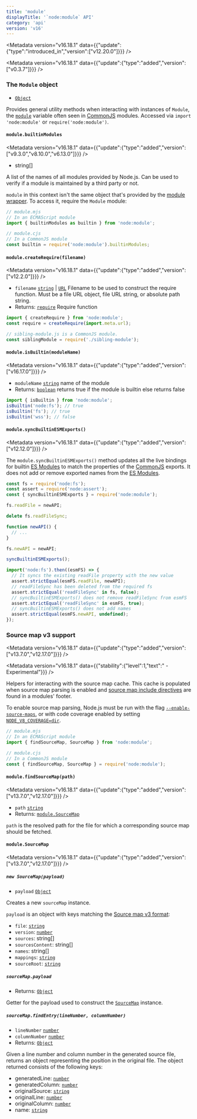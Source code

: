 ```yaml
---
title: 'module'
displayTitle: '`node:module` API'
category: 'api'
version: 'v16'
---
```


<Metadata version="v16.18.1" data={{"update":{"type":"introduced_in","version":["v12.20.0"]}}} />

<Metadata version="v16.18.1" data={{"update":{"type":"added","version":["v0.3.7"]}}} />

### The `Module` object

* [`Object`](https://developer.mozilla.org/en-US/docs/Web/JavaScript/Reference/Global_Objects/Object)

Provides general utility methods when interacting with instances of
`Module`, the [`module`][] variable often seen in [CommonJS][] modules. Accessed
via `import 'node:module'` or `require('node:module')`.

#### <DataTag tag="M" /> `module.builtinModules`

<Metadata version="v16.18.1" data={{"update":{"type":"added","version":["v9.3.0","v8.10.0","v6.13.0"]}}} />

* string\[]

A list of the names of all modules provided by Node.js. Can be used to verify
if a module is maintained by a third party or not.

`module` in this context isn't the same object that's provided
by the [module wrapper][]. To access it, require the `Module` module:

```mjs
// module.mjs
// In an ECMAScript module
import { builtinModules as builtin } from 'node:module';
```

```cjs
// module.cjs
// In a CommonJS module
const builtin = require('node:module').builtinModules;
```

#### <DataTag tag="M" /> `module.createRequire(filename)`

<Metadata version="v16.18.1" data={{"update":{"type":"added","version":["v12.2.0"]}}} />

* `filename` [`string`](https://developer.mozilla.org/en-US/docs/Web/JavaScript/Data_structures#String_type) | [`URL`](/api/url#the-whatwg-url-api) Filename to be used to construct the require
  function. Must be a file URL object, file URL string, or absolute path
  string.
* Returns: [`require`](/api/modules#requireid) Require function

```mjs
import { createRequire } from 'node:module';
const require = createRequire(import.meta.url);

// sibling-module.js is a CommonJS module.
const siblingModule = require('./sibling-module');
```

#### <DataTag tag="M" /> `module.isBuiltin(moduleName)`

<Metadata version="v16.18.1" data={{"update":{"type":"added","version":["v16.17.0"]}}} />

* `moduleName` [`string`](https://developer.mozilla.org/en-US/docs/Web/JavaScript/Data_structures#String_type) name of the module
* Returns: [`boolean`](https://developer.mozilla.org/en-US/docs/Web/JavaScript/Data_structures#Boolean_type) returns true if the module is builtin else returns false

```mjs
import { isBuiltin } from 'node:module';
isBuiltin('node:fs'); // true
isBuiltin('fs'); // true
isBuiltin('wss'); // false
```

#### <DataTag tag="M" /> `module.syncBuiltinESMExports()`

<Metadata version="v16.18.1" data={{"update":{"type":"added","version":["v12.12.0"]}}} />

The `module.syncBuiltinESMExports()` method updates all the live bindings for
builtin [ES Modules][] to match the properties of the [CommonJS][] exports. It
does not add or remove exported names from the [ES Modules][].

```js
const fs = require('node:fs');
const assert = require('node:assert');
const { syncBuiltinESMExports } = require('node:module');

fs.readFile = newAPI;

delete fs.readFileSync;

function newAPI() {
  // ...
}

fs.newAPI = newAPI;

syncBuiltinESMExports();

import('node:fs').then((esmFS) => {
  // It syncs the existing readFile property with the new value
  assert.strictEqual(esmFS.readFile, newAPI);
  // readFileSync has been deleted from the required fs
  assert.strictEqual('readFileSync' in fs, false);
  // syncBuiltinESMExports() does not remove readFileSync from esmFS
  assert.strictEqual('readFileSync' in esmFS, true);
  // syncBuiltinESMExports() does not add names
  assert.strictEqual(esmFS.newAPI, undefined);
});
```

### Source map v3 support

<Metadata version="v16.18.1" data={{"update":{"type":"added","version":["v13.7.0","v12.17.0"]}}} />

<Metadata version="v16.18.1" data={{"stability":{"level":1,"text":" - Experimental"}}} />

Helpers for interacting with the source map cache. This cache is
populated when source map parsing is enabled and
[source map include directives][] are found in a modules' footer.

To enable source map parsing, Node.js must be run with the flag
[`--enable-source-maps`][], or with code coverage enabled by setting
[`NODE_V8_COVERAGE=dir`][].

```mjs
// module.mjs
// In an ECMAScript module
import { findSourceMap, SourceMap } from 'node:module';
```

```cjs
// module.cjs
// In a CommonJS module
const { findSourceMap, SourceMap } = require('node:module');
```

<a id="module_module_findsourcemap_path_error"></a>

#### <DataTag tag="M" /> `module.findSourceMap(path)`

<Metadata version="v16.18.1" data={{"update":{"type":"added","version":["v13.7.0","v12.17.0"]}}} />

* `path` [`string`](https://developer.mozilla.org/en-US/docs/Web/JavaScript/Data_structures#String_type)
* Returns: [`module.SourceMap`](/api/module#modulesourcemap)

`path` is the resolved path for the file for which a corresponding source map
should be fetched.

#### <DataTag tag="C" /> `module.SourceMap`

<Metadata version="v16.18.1" data={{"update":{"type":"added","version":["v13.7.0","v12.17.0"]}}} />

##### <DataTag tag="M" /> `new SourceMap(payload)`

* `payload` [`Object`](https://developer.mozilla.org/en-US/docs/Web/JavaScript/Reference/Global_Objects/Object)

Creates a new `sourceMap` instance.

`payload` is an object with keys matching the [Source map v3 format][]:

* `file`: [`string`](https://developer.mozilla.org/en-US/docs/Web/JavaScript/Data_structures#String_type)
* `version`: [`number`](https://developer.mozilla.org/en-US/docs/Web/JavaScript/Data_structures#Number_type)
* `sources`: string\[]
* `sourcesContent`: string\[]
* `names`: string\[]
* `mappings`: [`string`](https://developer.mozilla.org/en-US/docs/Web/JavaScript/Data_structures#String_type)
* `sourceRoot`: [`string`](https://developer.mozilla.org/en-US/docs/Web/JavaScript/Data_structures#String_type)

##### <DataTag tag="M" /> `sourceMap.payload`

* Returns: [`Object`](https://developer.mozilla.org/en-US/docs/Web/JavaScript/Reference/Global_Objects/Object)

Getter for the payload used to construct the [`SourceMap`][] instance.

##### <DataTag tag="M" /> `sourceMap.findEntry(lineNumber, columnNumber)`

* `lineNumber` [`number`](https://developer.mozilla.org/en-US/docs/Web/JavaScript/Data_structures#Number_type)
* `columnNumber` [`number`](https://developer.mozilla.org/en-US/docs/Web/JavaScript/Data_structures#Number_type)
* Returns: [`Object`](https://developer.mozilla.org/en-US/docs/Web/JavaScript/Reference/Global_Objects/Object)

Given a line number and column number in the generated source file, returns
an object representing the position in the original file. The object returned
consists of the following keys:

* generatedLine: [`number`](https://developer.mozilla.org/en-US/docs/Web/JavaScript/Data_structures#Number_type)
* generatedColumn: [`number`](https://developer.mozilla.org/en-US/docs/Web/JavaScript/Data_structures#Number_type)
* originalSource: [`string`](https://developer.mozilla.org/en-US/docs/Web/JavaScript/Data_structures#String_type)
* originalLine: [`number`](https://developer.mozilla.org/en-US/docs/Web/JavaScript/Data_structures#Number_type)
* originalColumn: [`number`](https://developer.mozilla.org/en-US/docs/Web/JavaScript/Data_structures#Number_type)
* name: [`string`](https://developer.mozilla.org/en-US/docs/Web/JavaScript/Data_structures#String_type)

[CommonJS]: /api/v16/modules
[ES Modules]: /api/v16/esm
[Source map v3 format]: https://sourcemaps.info/spec.html#h.mofvlxcwqzej
[`--enable-source-maps`]: /api/v16/cli#--enable-source-maps
[`NODE_V8_COVERAGE=dir`]: /api/v16/cli#node_v8_coveragedir
[`SourceMap`]: #class-modulesourcemap
[`module`]: /api/v16/modules#the-module-object
[module wrapper]: /api/v16/modules#the-module-wrapper
[source map include directives]: https://sourcemaps.info/spec.html#h.lmz475t4mvbx
